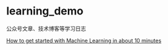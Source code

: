 # learning_demo
公众号文章、技术博客等学习日志

[How to get started with Machine Learning in about 10 minutes](https://nbviewer.jupyter.org/github/xiaoyaosanren/learning_demo/blob/master/20200310-How%20to%20get%20started%20with%20Machine%20Learning%20in%20about%2010%20minutes/How%20to%20get%20started%20with%20Machine%20Learning%20in%20about%2010%20minutes.ipynb)
